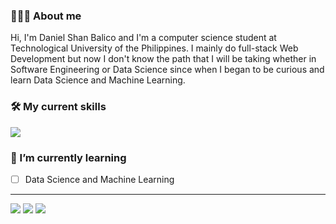 ### 👨🏻‍💻 About me
Hi, I'm Daniel Shan Balico and I'm a computer science student at Technological University of the Philippines. I mainly do full-stack Web Development but now I don't know the path that I will be taking whether in Software Engineering or Data Science since when I began to be curious and learn Data Science and Machine Learning.

### 🛠️ My current skills
<img src="https://skillicons.dev/icons?i=html,css,js,c,cpp,python,react,tailwindcss,bootstrap,express,nodejs,mongodb,netlify,heroku&perline=7" />

### 🌱 I’m currently learning
* [ ] Data Science and Machine Learning


----------
<p align="left">
  <a href="https://github.com/daniel-balico"_blank"><img src="https://img.shields.io/badge/Github-daniel_balico-green?style=for-the-badge&logo=github"></a>
  <a href="https://www.instagram.com/dnl.blc/" target="_blank"><img src="https://img.shields.io/badge/Instagram-%40dnl_blc-red?style=for-the-badge&logo=instagram"></a>
  <a href="https://www.facebook.com/daniel.balico" target="_blank"><img src="https://img.shields.io/badge/Facebook-Daniel_Shan_Balico-blue?style=for-the-badge&logo=facebook"></a>
</p>
